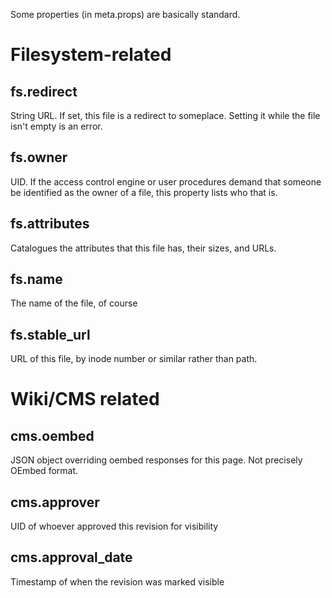Some properties (in meta.props) are basically standard.

# Filesystem-related

## fs.redirect
String URL. If set, this file is a redirect to someplace. Setting it while the file isn't
empty is an error.

## fs.owner
UID. If the access control engine or user procedures demand that someone be identified as
the owner of a file, this property lists who that is.

## fs.attributes
Catalogues the attributes that this file has, their sizes, and URLs.

## fs.name
The name of the file, of course

## fs.stable_url
URL of this file, by inode number or similar rather than path.

# Wiki/CMS related

## cms.oembed
JSON object overriding oembed responses for this page. Not precisely OEmbed format.

## cms.approver
UID of whoever approved this revision for visibility

## cms.approval_date
Timestamp of when the revision was marked visible
